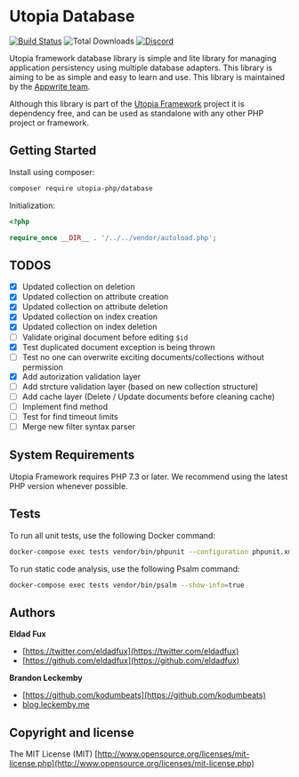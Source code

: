 # Utopia Database

[![Build Status](https://travis-ci.org/utopia-php/abuse.svg?branch=master)](https://travis-ci.com/utopia-php/database)
![Total Downloads](https://img.shields.io/packagist/dt/utopia-php/database.svg)
[![Discord](https://img.shields.io/discord/564160730845151244)](https://appwrite.io/discord)

Utopia framework database library is simple and lite library for managing application persistency using multiple database adapters. This library is aiming to be as simple and easy to learn and use. This library is maintained by the [Appwrite team](https://appwrite.io).

Although this library is part of the [Utopia Framework](https://github.com/utopia-php/framework) project it is dependency free, and can be used as standalone with any other PHP project or framework.

## Getting Started

Install using composer:
```bash
composer require utopia-php/database
```

Initialization:

```php
<?php

require_once __DIR__ . '/../../vendor/autoload.php';

```

## TODOS

- [x] Updated collection on deletion
- [x] Updated collection on attribute creation
- [x] Updated collection on attribute deletion
- [x] Updated collection on index creation
- [x] Updated collection on index deletion
- [ ] Validate original document before editing `$id`
- [x] Test duplicated document exception is being thrown
- [ ] Test no one can overwrite exciting documents/collections without permission
- [x] Add autorization validation layer
- [ ] Add strcture validation layer (based on new collection structure)
- [ ] Add cache layer (Delete / Update documents before cleaning cache)
- [ ] Implement find method
- [ ] Test for find timeout limits
- [ ] Merge new filter syntax parser

## System Requirements

Utopia Framework requires PHP 7.3 or later. We recommend using the latest PHP version whenever possible.

## Tests

To run all unit tests, use the following Docker command:

```bash
docker-compose exec tests vendor/bin/phpunit --configuration phpunit.xml tests
```

To run static code analysis, use the following Psalm command:

```bash
docker-compose exec tests vendor/bin/psalm --show-info=true
```
## Authors

**Eldad Fux**

+ [https://twitter.com/eldadfux](https://twitter.com/eldadfux)
+ [https://github.com/eldadfux](https://github.com/eldadfux)

**Brandon Leckemby**

+ [https://github.com/kodumbeats](https://github.com/kodumbeats)
+ [blog.leckemby.me](blog.leckemby.me)

## Copyright and license

The MIT License (MIT) [http://www.opensource.org/licenses/mit-license.php](http://www.opensource.org/licenses/mit-license.php)
